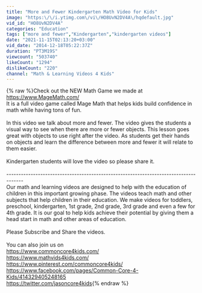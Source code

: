 ```yaml
---
title: "More and Fewer Kindergarten Math Video for Kids"
image: "https:\/\/i.ytimg.com\/vi\/HO8UvN2DV4A\/hqdefault.jpg"
vid_id: "HO8UvN2DV4A"
categories: "Education"
tags: ["more and fewer","Kindergarten","kindergarten videos"]
date: "2021-11-15T02:13:20+03:00"
vid_date: "2014-12-18T05:22:37Z"
duration: "PT3M19S"
viewcount: "503740"
likeCount: "1294"
dislikeCount: "220"
channel: "Math & Learning Videos 4 Kids"
---
```

{% raw %}Check out the NEW Math Game we made at   <a rel="nofollow" target="blank" href="https://www.MageMath.com/">https://www.MageMath.com/</a> <br />It is a full video game called Mage Math that helps kids build confidence in math while having tons of fun.  <br /><br />In this video we talk about more and fewer. The video gives the students a visual way to see when there are more or fewer objects. This lesson goes great with objects to use right after the video. As students get their hands on objects and learn the difference between more and fewer it will relate to them easier.<br /><br />Kindergarten students will love the video so please share it.<br /><br />-------------------------------------------------------------------------------------<br />Our math and learning videos are designed to help with the education of children in this important growing phase. The videos teach math and other subjects that help children in their education. We make videos for toddlers, preschool, kindergarten, 1st grade, 2nd grade, 3rd grade and even a few for 4th grade. It is our goal to help kids achieve their potential by giving them a head start in math and other areas of education.<br /><br />Please Subscribe and Share the videos.<br /><br />You can also join us on<br /><a rel="nofollow" target="blank" href="https://www.commoncore4kids.com/">https://www.commoncore4kids.com/</a><br /><a rel="nofollow" target="blank" href="https://www.mathvids4kids.com/">https://www.mathvids4kids.com/</a><br /><a rel="nofollow" target="blank" href="https://www.pinterest.com/commoncore4kids/">https://www.pinterest.com/commoncore4kids/</a><br /><a rel="nofollow" target="blank" href="https://www.facebook.com/pages/Common-Core-4-Kids/414329405248165">https://www.facebook.com/pages/Common-Core-4-Kids/414329405248165</a><br /><a rel="nofollow" target="blank" href="https://twitter.com/jasoncore4kids">https://twitter.com/jasoncore4kids</a>{% endraw %}
